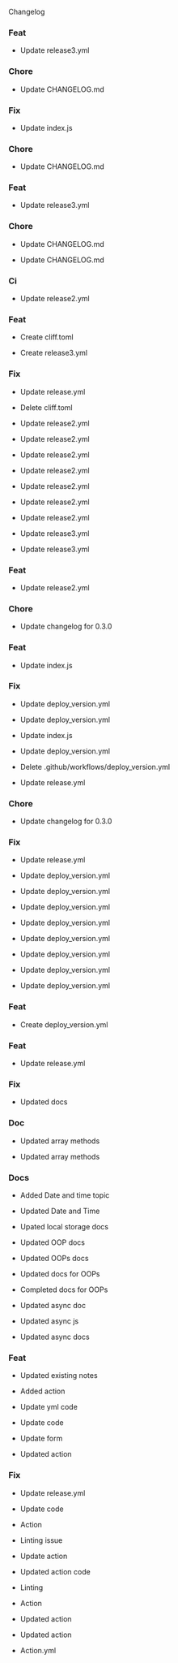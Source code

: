 Changelog
### Feat

- Update release3.yml


### Chore

- Update CHANGELOG.md


### Fix

- Update index.js


### Chore

- Update CHANGELOG.md


### Feat

- Update release3.yml


### Chore

- Update CHANGELOG.md

- Update CHANGELOG.md


### Ci

- Update release2.yml


### Feat

- Create cliff.toml

- Create release3.yml


### Fix

- Update release.yml

- Delete cliff.toml

- Update release2.yml

- Update release2.yml

- Update release2.yml

- Update release2.yml

- Update release2.yml

- Update release2.yml

- Update release2.yml

- Update release3.yml

- Update release3.yml


### Feat

- Update release2.yml


### Chore

- Update changelog for 0.3.0


### Feat

- Update index.js


### Fix

- Update deploy_version.yml

- Update deploy_version.yml

- Update index.js

- Update deploy_version.yml

- Delete .github/workflows/deploy_version.yml

- Update release.yml


### Chore

- Update changelog for 0.3.0


### Fix

- Update release.yml

- Update deploy_version.yml

- Update deploy_version.yml

- Update deploy_version.yml

- Update deploy_version.yml

- Update deploy_version.yml

- Update deploy_version.yml

- Update deploy_version.yml

- Update deploy_version.yml


### Feat

- Create deploy_version.yml


### Feat

- Update release.yml


### Fix

- Updated docs


### Doc

- Updated array methods

- Updated array methods


### Docs

- Added Date and time topic

- Updated Date and Time

- Upated local storage docs

- Updated OOP docs

- Updated OOPs docs

- Updated docs for OOPs

- Completed docs for OOPs

- Updated async doc

- Updated async js

- Updated async docs


### Feat

- Updated existing notes

- Added action

- Update yml code

- Update code

- Update form

- Updated action


### Fix

- Update release.yml

- Update code

- Action

- Linting issue

- Update action

- Updated action code

- Linting

- Action

- Updated action

- Updated action

- Action.yml

<!-- generated by git-cliff -->
